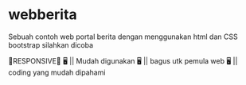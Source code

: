 # webberita
Sebuah contoh web portal berita dengan menggunakan html dan CSS bootstrap
silahkan dicoba 

📱RESPONSIVE📱
🖥️ || Mudah digunakan
🖥️ || bagus utk pemula web 
🖥️ || coding yang mudah dipahami







